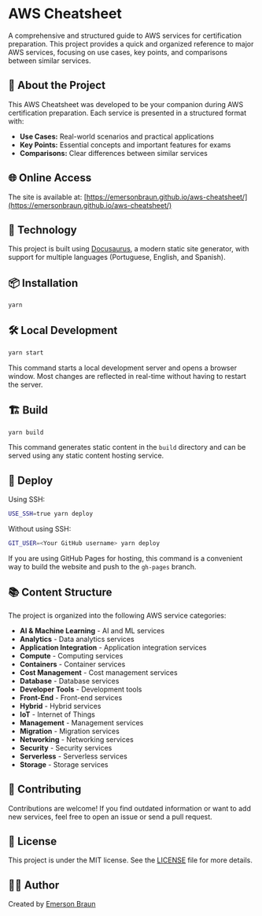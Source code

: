 # AWS Cheatsheet

A comprehensive and structured guide to AWS services for certification preparation. This project provides a quick and organized reference to major AWS services, focusing on use cases, key points, and comparisons between similar services.

## 🎯 About the Project

This AWS Cheatsheet was developed to be your companion during AWS certification preparation. Each service is presented in a structured format with:

- **Use Cases:** Real-world scenarios and practical applications
- **Key Points:** Essential concepts and important features for exams
- **Comparisons:** Clear differences between similar services

## 🌐 Online Access

The site is available at: [https://emersonbraun.github.io/aws-cheatsheet/](https://emersonbraun.github.io/aws-cheatsheet/)

## 🚀 Technology

This project is built using [Docusaurus](https://docusaurus.io/), a modern static site generator, with support for multiple languages (Portuguese, English, and Spanish).

## 📦 Installation

```bash
yarn
```

## 🛠️ Local Development

```bash
yarn start
```

This command starts a local development server and opens a browser window. Most changes are reflected in real-time without having to restart the server.

## 🏗️ Build

```bash
yarn build
```

This command generates static content in the `build` directory and can be served using any static content hosting service.

## 🚀 Deploy

Using SSH:

```bash
USE_SSH=true yarn deploy
```

Without using SSH:

```bash
GIT_USER=<Your GitHub username> yarn deploy
```

If you are using GitHub Pages for hosting, this command is a convenient way to build the website and push to the `gh-pages` branch.

## 📚 Content Structure

The project is organized into the following AWS service categories:

- **AI & Machine Learning** - AI and ML services
- **Analytics** - Data analytics services
- **Application Integration** - Application integration services
- **Compute** - Computing services
- **Containers** - Container services
- **Cost Management** - Cost management services
- **Database** - Database services
- **Developer Tools** - Development tools
- **Front-End** - Front-end services
- **Hybrid** - Hybrid services
- **IoT** - Internet of Things
- **Management** - Management services
- **Migration** - Migration services
- **Networking** - Networking services
- **Security** - Security services
- **Serverless** - Serverless services
- **Storage** - Storage services

## 🤝 Contributing

Contributions are welcome! If you find outdated information or want to add new services, feel free to open an issue or send a pull request.

## 📄 License

This project is under the MIT license. See the [LICENSE](LICENSE) file for more details.

## 👨‍💻 Author

Created by [Emerson Braun](https://www.linkedin.com/in/emerson-braun/)
